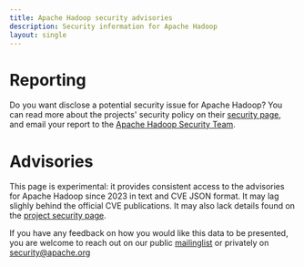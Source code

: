 ```yaml
---
title: Apache Hadoop security advisories
description: Security information for Apache Hadoop
layout: single
---
```


# Reporting

Do you want disclose a potential security issue for Apache Hadoop? You can read more about the projects' security policy on their [security page](https://hadoop.apache.org/mailing_lists.html), and email your report to the  [Apache Hadoop Security Team](mailto:security@hadoop.apache.org).

# Advisories

This page is experimental: it provides consistent access to the advisories for Apache Hadoop since 2023 in text and CVE JSON format. It may lag slighly behind the official CVE publications. It may also lack details found on the [project security page](https://hadoop.apache.org/mailing_lists.html).

If you have any feedback on how you would like this data to be presented, you are welcome to reach out on our public [mailinglist](/mailinglist) or privately on [security@apache.org](mailto:security@apache.org)